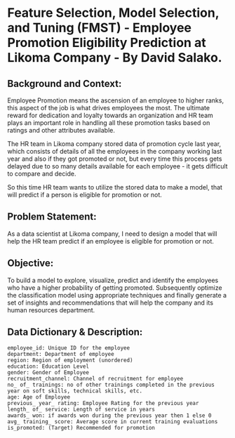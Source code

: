# Feature Selection, Model Selection, and Tuning (FMST) - Employee Promotion Eligibility Prediction at Likoma Company - By David Salako.

## Background and Context:

Employee Promotion means the ascension of an employee to higher ranks, this aspect of the job is what drives employees the most. The ultimate reward for dedication and loyalty towards an organization and HR team plays an important role in handling all these promotion tasks based on ratings and other attributes available.

The HR team in Likoma company stored data of promotion cycle last year, which consists of details of all the employees in the company working last year and also if they got promoted or not, but every time this process gets delayed due to so many details available for each employee - it gets difficult to compare and decide.

So this time HR team wants to utilize the stored data to make a model, that will predict if a person is eligible for promotion or not.


## Problem Statement:

As a data scientist at Likoma company, I need to design a model that will help the HR team predict if an employee is eligible for promotion or not.


## Objective:

To build a model to explore, visualize, predict and identify the employees who have a higher probability of getting promoted. Subsequently optimize the classification model using appropriate techniques and finally generate a set of insights and recommendations that will help the company and its human resources department.


## Data Dictionary & Description:

    employee_id: Unique ID for the employee
    department: Department of employee
    region: Region of employment (unordered)
    education: Education Level
    gender: Gender of Employee
    recruitment_channel: Channel of recruitment for employee
    no_ of_ trainings: no of other trainings completed in the previous year on soft skills, technical skills, etc.
    age: Age of Employee
    previous_ year_ rating: Employee Rating for the previous year
    length_ of_ service: Length of service in years
    awards_ won: if awards won during the previous year then 1 else 0
    avg_ training_ score: Average score in current training evaluations
    is_promoted: (Target) Recommended for promotion

